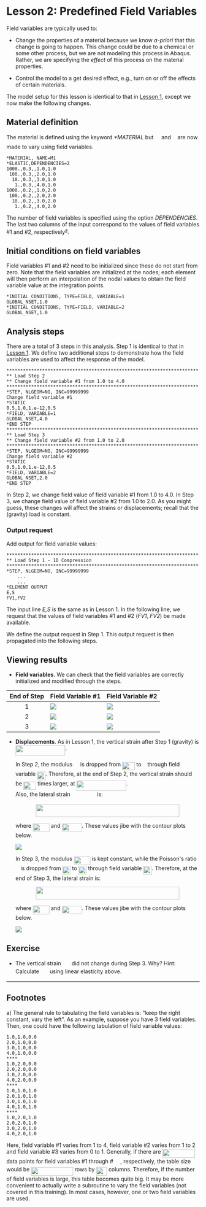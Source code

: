 # Lesson 2: Predefined Field Variables

Field variables are typically used to: 

* Change the properties of a material because we know <em> a-priori </em> that this change is going to happen. This change could be due to a chemical or some other process, but we are not modeling this process in Abaqus. Rather, we are specifying the <em> effect </em> of this process on the material properties.

* Control the model to a get desired effect, e.g., turn on or off the effects of certain materials.

The model setup for this lesson is identical to that in [Lesson 1](./../01_Lesson), except we now make the following changes.

## Material definition

The material is defined using the keyword <em> *MATERIAL </em> but <img src="/02_Lesson/tex/84df98c65d88c6adf15d4645ffa25e47.svg?invert_in_darkmode&sanitize=true" align=middle width=13.08219659999999pt height=22.465723500000017pt/> and <img src="/02_Lesson/tex/b49211c7e49541e500c32b4d56d354dc.svg?invert_in_darkmode&sanitize=true" align=middle width=9.16670204999999pt height=14.15524440000002pt/> are now made to vary using field variables.

	*MATERIAL, NAME=M1
	*ELASTIC,DEPENDENCIES=2
	1000.,0.3,,1.0,1.0
	 100.,0.3,,2.0,1.0
	  10.,0.3,,3.0,1.0
	   1.,0.3,,4.0,1.0
	1000.,0.2,,1.0,2.0
	 100.,0.2,,2.0,2.0
	  10.,0.2,,3.0,2.0
	   1.,0.2,,4.0,2.0

The number of field variables is specified using the option <em>DEPENDENCIES</em>. The last two columns of the input correspond to the values of field variables #1 and #2, respectively<sup>[a](#myfootnote1)</sup>. 
	
## Initial conditions on field variables

Field variables #1 and #2 need to be initialized since these do not start from zero. Note that the field variables are initialized at the nodes; each element will then perform an interpolation of the nodal values to obtain the field variable value at the integration points.

	*INITIAL CONDITIONS, TYPE=FIELD, VARIABLE=1
	GLOBAL_NSET,1.0   
	*INITIAL CONDITIONS, TYPE=FIELD, VARIABLE=2
	GLOBAL_NSET,1.0  	   
	
## Analysis steps

There are a total of 3 steps in this analysis. Step 1 is identical to that in [Lesson 1](./../01_Lesson). We define two additional steps to demonstrate how the field variables are used to affect the response of the model.
	
	**********************************************************************
	** Load Step 2
	** Change field variable #1 from 1.0 to 4.0
	**********************************************************************
	*STEP, NLGEOM=NO, INC=99999999
	Change field variable #1
	*STATIC
	0.5,1.0,1.e-12,0.5
	*FIELD, VARIABLE=1
	GLOBAL_NSET,4.0
	*END STEP
	**********************************************************************
	** Load Step 3
	** Change field variable #2 from 1.0 to 2.0
	**********************************************************************
	*STEP, NLGEOM=NO, INC=99999999
	Change field variable #2
	*STATIC
	0.5,1.0,1.e-12,0.5
	*FIELD, VARIABLE=2
	GLOBAL_NSET,2.0
	*END STEP

In Step 2, we change field value of field variable #1 from 1.0 to 4.0. In Step 3, we change field value of field variable #2 from 1.0 to 2.0. As you might guess, these changes will affect the strains or displacements; recall that the (gravity) load is constant.

### Output request

Add output for field variable values:
	
	**********************************************************************
	** Load Step 1 - 1D Compression
	**********************************************************************
	*STEP, NLGEOM=NO, INC=99999999
		...
		...
	*ELEMENT OUTPUT
	E,S
	FV1,FV2	

The input line <em> E,S </em> is the same as in Lesson 1. In the following line, we request that the values of field variables #1 and #2 (<em>FV1</em>, <em>FV2</em>) be made available.
	
We define the output request in Step 1. This output request is then propagated into the following steps. 
	
## Viewing results	

* **Field variables**. We can check that the field variables are correctly initialized and modified through the steps.

| End of Step | Field Variable #1 | Field Variable #2 | 
| :---: | --- | --- | 
| 1 | ![](./abaqus_input_files/1ElementTest_Lesson2_Step1_Frame3_VF1.png) | ![](./abaqus_input_files/1ElementTest_Lesson2_Step1_Frame3_VF2_Step2.png) | 
| 2 | ![](./abaqus_input_files/1ElementTest_Lesson2_Step2_Frame3_VF1.png) | ![](./abaqus_input_files/1ElementTest_Lesson2_Step2_Frame3_VF2_Step2.png) | 
| 3 | ![](./abaqus_input_files/1ElementTest_Lesson2_Step3_Frame3_VF1.png) | ![](./abaqus_input_files/1ElementTest_Lesson2_Step3_Frame3_VF2_Step3.png) | 

* **Displacements**. As in Lesson 1, the vertical strain after Step 1 (gravity) is <img src="/02_Lesson/tex/fcf8c1f48d1ea620135c53b35a252ef2.svg?invert_in_darkmode&sanitize=true" align=middle width=129.66327825pt height=26.76175259999998pt/>.

	In Step 2, the modulus <img src="/02_Lesson/tex/84df98c65d88c6adf15d4645ffa25e47.svg?invert_in_darkmode&sanitize=true" align=middle width=13.08219659999999pt height=22.465723500000017pt/> is dropped from <img src="/02_Lesson/tex/675eeb554f7b336873729327dab98036.svg?invert_in_darkmode&sanitize=true" align=middle width=32.876837399999985pt height=21.18721440000001pt/> to <img src="/02_Lesson/tex/034d0a6be0424bffe9a6e7ac9236c0f5.svg?invert_in_darkmode&sanitize=true" align=middle width=8.219209349999991pt height=21.18721440000001pt/> through field variable <img src="/02_Lesson/tex/8c26e6655aab9ae92411073abc805918.svg?invert_in_darkmode&sanitize=true" align=middle width=21.91788224999999pt height=22.831056599999986pt/>. Therefore, at the end of Step 2, the vertical strain should be <img src="/02_Lesson/tex/675eeb554f7b336873729327dab98036.svg?invert_in_darkmode&sanitize=true" align=middle width=32.876837399999985pt height=21.18721440000001pt/> times larger, at <img src="/02_Lesson/tex/50858148d0f2ac739951de79bb4782ef.svg?invert_in_darkmode&sanitize=true" align=middle width=129.66327825pt height=26.76175259999998pt/>. 	
	Also, the lateral strain <img src="/02_Lesson/tex/a16f48844ce61fa0ca5324a6b58cc2a7.svg?invert_in_darkmode&sanitize=true" align=middle width=62.29450919999999pt height=14.15524440000002pt/> is:
	<p align="center"><img src="/02_Lesson/tex/9a664cf78ef0b558bcc327c9244fbf3b.svg?invert_in_darkmode&sanitize=true" align=middle width=373.89721049999997pt height=32.990165999999995pt/></p>
	
	where <img src="/02_Lesson/tex/9be2903ee179a35a7fad437ee97c1c1f.svg?invert_in_darkmode&sanitize=true" align=middle width=43.219017599999994pt height=22.465723500000017pt/> and <img src="/02_Lesson/tex/15c1721523b4a6c9de5c6579ea380fdd.svg?invert_in_darkmode&sanitize=true" align=middle width=52.088957249999986pt height=21.18721440000001pt/>.	These values jibe with the contour plots below.
	
	![](./abaqus_input_files/1ElementTest_Lesson2_Step2_Frame3_E22.png	)
	
	In Step 3, the modulus <img src="/02_Lesson/tex/1a4fb486f854c2b4efad46a2f5ed93c6.svg?invert_in_darkmode&sanitize=true" align=middle width=43.219017599999994pt height=22.465723500000017pt/> is kept constant, while the Poisson's ratio <img src="/02_Lesson/tex/b49211c7e49541e500c32b4d56d354dc.svg?invert_in_darkmode&sanitize=true" align=middle width=9.16670204999999pt height=14.15524440000002pt/> is dropped from <img src="/02_Lesson/tex/5a2912de5997e53d19e8044db54d76e3.svg?invert_in_darkmode&sanitize=true" align=middle width=21.00464354999999pt height=21.18721440000001pt/> to <img src="/02_Lesson/tex/358d4d0949e47523757b4bc797ab597e.svg?invert_in_darkmode&sanitize=true" align=middle width=21.00464354999999pt height=21.18721440000001pt/> through field variable <img src="/02_Lesson/tex/fb19066311f84c5909400aa479652a43.svg?invert_in_darkmode&sanitize=true" align=middle width=21.91788224999999pt height=22.831056599999986pt/>. Therefore, at the end of Step 3, the lateral strain is:
	
	<p align="center"><img src="/02_Lesson/tex/fd7bce942625b3c8ca160aa45fc30f29.svg?invert_in_darkmode&sanitize=true" align=middle width=373.89721049999997pt height=32.990165999999995pt/></p>
			
	where <img src="/02_Lesson/tex/9be2903ee179a35a7fad437ee97c1c1f.svg?invert_in_darkmode&sanitize=true" align=middle width=43.219017599999994pt height=22.465723500000017pt/> and <img src="/02_Lesson/tex/a30bb2b6b987e9176d707426add7226a.svg?invert_in_darkmode&sanitize=true" align=middle width=52.088957249999986pt height=21.18721440000001pt/>.	These values jibe with the contour plots below.

	![](./abaqus_input_files/1ElementTest_Lesson2_Step3_Frame3_E22.png	)

## Exercise 

* The vertical strain <img src="/02_Lesson/tex/fb693681620c7d77e353de0fea217589.svg?invert_in_darkmode&sanitize=true" align=middle width=19.777485749999993pt height=14.15524440000002pt/> did not change during Step 3. Why? Hint: Calculate <img src="/02_Lesson/tex/fb693681620c7d77e353de0fea217589.svg?invert_in_darkmode&sanitize=true" align=middle width=19.777485749999993pt height=14.15524440000002pt/> using linear elasticity above.

---
## Footnotes
<a name="myfootnote1">a</a>) The general rule to tabulating the field variables is: "keep the right constant, vary the left". As an example, suppose you have 3 field variables. Then, one could have the following tabulation of field variable values: 

	1.0,1.0,0.0
	2.0,1.0,0.0
	3.0,1.0,0.0
	4.0,1.0,0.0
	****
	1.0,2.0,0.0
	2.0,2.0,0.0
	3.0,2.0,0.0
	4.0,2.0,0.0
	****
	1.0,1.0,1.0
	2.0,1.0,1.0
	3.0,1.0,1.0
	4.0,1.0,1.0
	****
	1.0,2.0,1.0
	2.0,2.0,1.0
	3.0,2.0,1.0
	4.0,2.0,1.0
	

Here, field variable #1 varies from 1 to 4, field variable #2 varies from 1 to 2 and field variable #3 varies from 0 to 1. Generally, if there are <img src="/02_Lesson/tex/1236ac78b1cdd28827445e0b964e3f20.svg?invert_in_darkmode&sanitize=true" align=middle width=85.43369504999998pt height=22.465723500000017pt/> data points for field variables #1 through #<img src="/02_Lesson/tex/50bcbd31cb5727aaec7e9e52c6ec40cf.svg?invert_in_darkmode&sanitize=true" align=middle width=18.42473654999999pt height=14.15524440000002pt/>, respectively, the table size would be <img src="/02_Lesson/tex/25ff5f224f96c963d78146bb0040a737.svg?invert_in_darkmode&sanitize=true" align=middle width=109.66888844999998pt height=22.465723500000017pt/> rows by <img src="/02_Lesson/tex/236282d361948631b3d7ba153f663ebe.svg?invert_in_darkmode&sanitize=true" align=middle width=28.32205199999999pt height=22.465723500000017pt/> columns. Therefore, if the number of field variables is large, this table becomes quite big. It may be more convenient to actually write a subroutine to vary the field variables (not covered in this training). In most cases, however, one or two field variables are used.